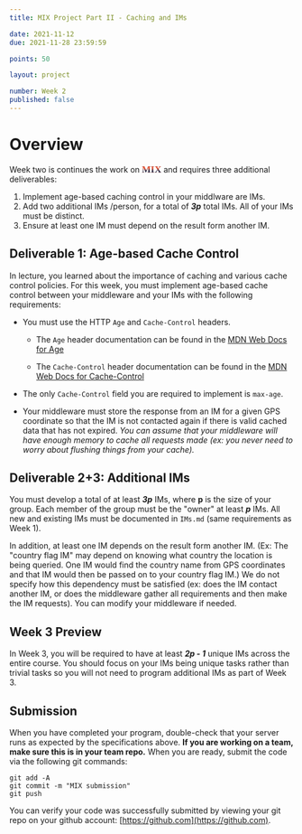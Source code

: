 ```yaml
---
title: MIX Project Part II - Caching and IMs

date: 2021-11-12
due: 2021-11-28 23:59:59

points: 50

layout: project

number: Week 2
published: false
---
```


<style>
.mix {
  font-weight: bold;
  font-size: 120%;
  line-height: 80%;
  height: 80%;
  background: -webkit-linear-gradient(#13294B, #FF552E, #13294B, #FF552E);
  -webkit-background-clip: text;
  -webkit-text-fill-color: transparent;
  font-family: Montserrat;
}
</style>

# Overview

Week two is continues the work on <span class="mix">MIX</span> and requires three additional deliverables:

1. Implement age-based caching control in your middlware are IMs.
2. Add two additional IMs /person, for a total of ***3p*** total IMs.  All of your IMs must be distinct.
3. Ensure at least one IM must depend on the result form another IM.


## Deliverable 1: Age-based Cache Control

In lecture, you learned about the importance of caching and various cache control policies.  For this week, you must implement age-based cache control between your middleware and your IMs with the following requirements:

- You must use the HTTP `Age` and `Cache-Control` headers.

    * The `Age` header documentation can be found in the [MDN Web Docs for Age](https://developer.mozilla.org/en-US/docs/Web/HTTP/Headers/Age)

    * The `Cache-Control` header documentation can be found in the [MDN Web Docs for Cache-Control](https://developer.mozilla.org/en-US/docs/Web/HTTP/Headers/Cache-Control)


- The only `Cache-Control` field you are required to implement is `max-age`.

- Your middleware must store the response from an IM for a given GPS coordinate so that the IM is not contacted again if there is valid cached data that has not expired.  *You can assume that your middleware will have enough memory to cache all requests made (ex: you never need to worry about flushing things from your cache).*


## Deliverable 2+3: Additional IMs

You must develop a total of at least ***3p*** IMs, where **p** is the size of your group.  Each member of the group must be the "owner" at least ***p*** IMs.  All new and existing IMs must be documented in `IMs.md` (same requirements as Week 1).

In addition, at least one IM depends on the result form another IM.  (Ex: The "country flag IM" may depend on knowing what country the location is being queried.  One IM would find the country name from GPS coordinates and that IM would then be passed on to your country flag IM.)  We do not specify how this dependency must be satisfied (ex: does the IM contact another IM, or does the middleware gather all requirements and then make the IM requests).  You can modify your middleware if needed.


## Week 3 Preview

In Week 3, you will be required to have at least ***2p - 1*** unique IMs across the entire course.  You should focus on your IMs being unique tasks rather than trivial tasks so you will not need to program additional IMs as part of Week 3.


## Submission

When you have completed your program, double-check that your server runs as expected by the specifications above.  **If you are working on a team, make sure this is in your team repo.**  When you are ready, submit the code via the following git commands:

```
git add -A
git commit -m "MIX submission"
git push
```

You can verify your code was successfully submitted by viewing your git repo on your github account: [https://github.com](https://github.com).

